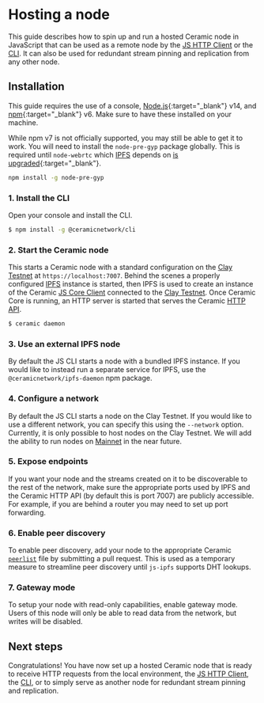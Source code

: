 # Hosting a node
This guide describes how to spin up and run a hosted Ceramic node in JavaScript that can be used as a remote node by the [JS HTTP Client](../clients/javascript/http.md) or the [CLI](../clients/javascript/cli.md). It can also be used for redundant stream pinning and replication from any other node.

## **Installation**
This guide requires the use of a console, [Node.js](https://nodejs.org/en/){:target="_blank"} v14, and [npm](https://www.npmjs.com/get-npm){:target="_blank"} v6. Make sure to have these installed on your machine.

While npm v7 is not officially supported, you may still be able to get it to work. You will need to install the `node-pre-gyp` package globally. This is required until `node-webrtc` which [IPFS](../learn/glossary.md#ipfs) depends on [is upgraded](https://github.com/node-webrtc/node-webrtc/pull/694){:target="_blank"}.

```bash
npm install -g node-pre-gyp
```

### 1. Install the CLI
Open your console and install the CLI.

``` bash
$ npm install -g @ceramicnetwork/cli
```

### 2. Start the Ceramic node
This starts a Ceramic node with a standard configuration on the [Clay Testnet](../learn/networks.md#clay-testnet) at `https://localhost:7007`. Behind the scenes a properly configured [IPFS](../learn/glossary.md#ipfs) instance is started, then IPFS is used to create an instance of the Ceramic [JS Core Client](../clients/javascript) connected to the [Clay Testnet](../learn/networks.md#clay-testnet). Once Ceramic Core is running, an HTTP server is started that serves the Ceramic [HTTP API](../reference/http-api.md).

```bash
$ ceramic daemon
```

### 3. Use an external IPFS node
By default the JS CLI starts a node with a bundled IPFS instance. If you would like to instead run a separate service for IPFS, use the `@ceramicnetwork/ipfs-daemon` npm package. 

### 4. Configure a network
By default the JS CLI starts a node on the Clay Testnet. If you would like to use a different network, you can specify this using the `--network` option. Currently, it is only possible to host nodes on the Clay Testnet. We will add the ability to run nodes on [Mainnet](../learn/networks.md#mainnet) in the near future.

### 5. Expose endpoints
If you want your node and the streams created on it to be discoverable to the rest of the network, make sure the appropriate ports used by IPFS and the Ceramic HTTP API (by default this is port 7007) are publicly accessible. For example, if you are behind a router you may need to set up port forwarding. 

### 6. Enable peer discovery
To enable peer discovery, add your node to the appropriate Ceramic [`peerlist`](https://github.com/ceramicnetwork/peerlist) file by submitting a pull request. This is used as a temporary measure to streamline peer discovery until `js-ipfs` supports DHT lookups.

### 7. Gateway mode
To setup your node with read-only capabilities, enable gateway mode. Users of this node will only be able to read data from the network, but writes will be disabled.

## **Next steps**
Congratulations! You have now set up a hosted Ceramic node that is ready to receive HTTP requests from the local environment, the [JS HTTP Client](../clients/javascript/http.md), the [CLI](../clients/javascript/cli.md), or to simply serve as another node for redundant stream pinning and replication.

</br></br></br>

